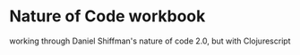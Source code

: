 # Nature of Code workbook

working through Daniel Shiffman's nature of code 2.0, but with Clojurescript
